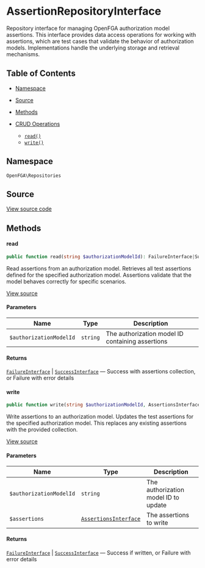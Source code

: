 # AssertionRepositoryInterface

Repository interface for managing OpenFGA authorization model assertions. This interface provides data access operations for working with assertions, which are test cases that validate the behavior of authorization models. Implementations handle the underlying storage and retrieval mechanisms.

## Table of Contents

* [Namespace](#namespace)
* [Source](#source)
* [Methods](#methods)

* [CRUD Operations](#crud-operations)
    * [`read()`](#read)
    * [`write()`](#write)

## Namespace

`OpenFGA\Repositories`

## Source

[View source code](https://github.com/evansims/openfga-php/blob/main/src/Repositories/AssertionRepositoryInterface.php)

## Methods

#### read

```php
public function read(string $authorizationModelId): FailureInterface|SuccessInterface

```

Read assertions from an authorization model. Retrieves all test assertions defined for the specified authorization model. Assertions validate that the model behaves correctly for specific scenarios.

[View source](https://github.com/evansims/openfga-php/blob/main/src/Repositories/AssertionRepositoryInterface.php#L30)

#### Parameters

| Name                    | Type     | Description                                      |
| ----------------------- | -------- | ------------------------------------------------ |
| `$authorizationModelId` | `string` | The authorization model ID containing assertions |

#### Returns

[`FailureInterface`](Results/FailureInterface.md) &#124; [`SuccessInterface`](Results/SuccessInterface.md) — Success with assertions collection, or Failure with error details

#### write

```php
public function write(string $authorizationModelId, AssertionsInterface $assertions): FailureInterface|SuccessInterface

```

Write assertions to an authorization model. Updates the test assertions for the specified authorization model. This replaces any existing assertions with the provided collection.

[View source](https://github.com/evansims/openfga-php/blob/main/src/Repositories/AssertionRepositoryInterface.php#L42)

#### Parameters

| Name                    | Type                                                               | Description                          |
| ----------------------- | ------------------------------------------------------------------ | ------------------------------------ |
| `$authorizationModelId` | `string`                                                           | The authorization model ID to update |
| `$assertions`           | [`AssertionsInterface`](Models/Collections/AssertionsInterface.md) | The assertions to write              |

#### Returns

[`FailureInterface`](Results/FailureInterface.md) &#124; [`SuccessInterface`](Results/SuccessInterface.md) — Success if written, or Failure with error details
